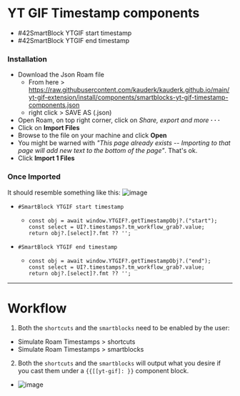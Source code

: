 # YT GIF Timestamp components

- #42SmartBlock YTGIF start timestamp
- #42SmartBlock YTGIF end timestamp

### Installation
- Download the Json Roam file
  - From here > https://raw.githubusercontent.com/kauderk/kauderk.github.io/main/yt-gif-extension/install/components/smartblocks-yt-gif-timestamp-components.json
  - right click > SAVE AS (.json)
- Open Roam, on top right corner, click on *Share, export and more* **· · ·**
- Click on **Import Files**
- Browse to the file on your machine and click **Open**
- You might be warned with *"This page already exists -- Importing to that page will add new text to the bottom of the page"*. That's ok.
- Click **Import 1 Files**

### Once Imported
It should resemble something like this:
![image](https://user-images.githubusercontent.com/65237382/155751711-033b095f-29bf-4711-8a41-0edc4b5bf810.png)

- 
    ``` 
    #SmartBlock YTGIF start timestamp 
    ```
    -   ``` 
        const obj = await window.YTGIF?.getTimestampObj?.("start");
        const select = UI?.timestamps?.tm_workflow_grab?.value;
        return obj?.[select]?.fmt ?? '';
        ```
- 
    ``` 
    #SmartBlock YTGIF end timestamp 
    ```
    -   ``` 
        const obj = await window.YTGIF?.getTimestampObj?.("end");
        const select = UI?.timestamps?.tm_workflow_grab?.value;
        return obj?.[select]?.fmt ?? '';
        ```



---


# **Workflow**
1. Both the `shortcuts` and the `smartblocks` need to be enabled by the user:
  - Simulate Roam Timestamps > shortcuts
  - Simulate Roam Timestamps > smartblocks
2. Both the `shortcuts` and the `smartblocks` will output what you desire if you cast them under a `{{[[yt-gif]: }}` component block.
  - ![image](https://user-images.githubusercontent.com/65237382/152702764-708a4644-7b5e-4d9a-b213-21beb611610f.png)
